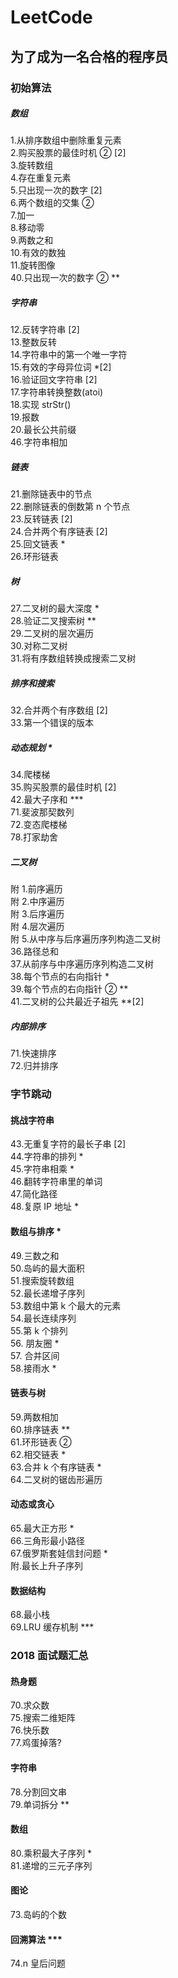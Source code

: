 # LeetCode

## 为了成为一名合格的程序员

### 初始算法

##### 数组

1.从排序数组中删除重复元素<br/> 2.购买股票的最佳时机 ② [2]<br/> 3.旋转数组<br/> 4.存在重复元素<br/> 5.只出现一次的数字 [2]<br/> 6.两个数组的交集 ②<br/> 7.加一<br/> 8.移动零<br/> 9.两数之和 <br/> 10.有效的数独 <br/> 11.旋转图像 <br/>40.只出现一次的数字 ② \*\*<br/>

##### 字符串

12.反转字符串 [2]<br/> 13.整数反转<br/> 14.字符串中的第一个唯一字符<br/> 15.有效的字母异位词 \*[2]<br/> 16.验证回文字符串 [2]<br/> 17.字符串转换整数(atoi)<br/> 18.实现 strStr()<br/> 19.报数<br/> 20.最长公共前缀<br/>46.字符串相加<br/>

##### 链表

21.删除链表中的节点<br/> 22.删除链表的倒数第 n 个节点<br/> 23.反转链表 [2]<br/> 24.合并两个有序链表 [2]<br/> 25.回文链表 \*<br/> 26.环形链表<br/>

##### 树

27.二叉树的最大深度 \*<br/> 28.验证二叉搜索树 \*\*<br/> 29.二叉树的层次遍历<br/> 30.对称二叉树<br/> 31.将有序数组转换成搜索二叉树<br/>

##### 排序和搜索

32.合并两个有序数组 [2]<br/> 33.第一个错误的版本<br/>

##### 动态规划 \*

34.爬楼梯<br/> 35.购买股票的最佳时机 [2]<br/>42.最大子序和 \*\*\*<br/>71.斐波那契数列<br/>72.变态爬楼梯<br/>78.打家劫舍<br/>

##### 二叉树

附 1.前序遍历<br/>
附 2.中序遍历<br/>
附 3.后序遍历<br/>
附 4.层次遍历<br/>
附 5.从中序与后序遍历序列构造二叉树<br/> 36.路径总和<br/> 37.从前序与中序遍历序列构造二叉树<br/> 38.每个节点的右向指针 \*<br/> 39.每个节点的右向指针 ② \*\*<br/> 41.二叉树的公共最近子祖先 \*\*[2]<br/>

##### 内部排序

71.快速排序<br/>72.归并排序<br/>

### 字节跳动

#### 挑战字符串

43.无重复字符的最长子串 [2]<br/> 44.字符串的排列 \*<br/> 45.字符串相乘 \*<br/>46.翻转字符串里的单词<br/>47.简化路径<br/>48.复原 IP 地址 \*<br/>

#### 数组与排序 \*

49.三数之和<br/>50.岛屿的最大面积<br/>51.搜索旋转数组<br/>52.最长递增子序列<br/>53.数组中第 k 个最大的元素<br/> 54.最长连续序列<br/>55.第 k 个排列<br/>56. 朋友圈 \*<br/>57. 合并区间<br/>58.接雨水 \*<br/>

#### 链表与树

59.两数相加<br/>60.排序链表 \*\*<br/>61.环形链表 ②<br/>62.相交链表 \*<br/>63.合并 k 个有序链表 \*<br/>64.二叉树的锯齿形遍历<br/>

#### 动态或贪心

65.最大正方形 \*<br/>66.三角形最小路径<br/>67.俄罗斯套娃信封问题 \*<br/>附.最长上升子序列<br/>

#### 数据结构

68.最小栈<br/>69.LRU 缓存机制 \*\*\*<br/>

### 2018 面试题汇总

#### 热身题

70.求众数<br/>75.搜索二维矩阵<br/>76.快乐数<br/>77.鸡蛋掉落?<br/>

#### 字符串

78.分割回文串<br/>79.单词拆分 \*\*<br/>

#### 数组

80.乘积最大子序列 \*<br/>81.递增的三元子序列<br/>

#### 图论

73.岛屿的个数<br/>

#### 回溯算法 \*\*\*

74.n 皇后问题<br/>
